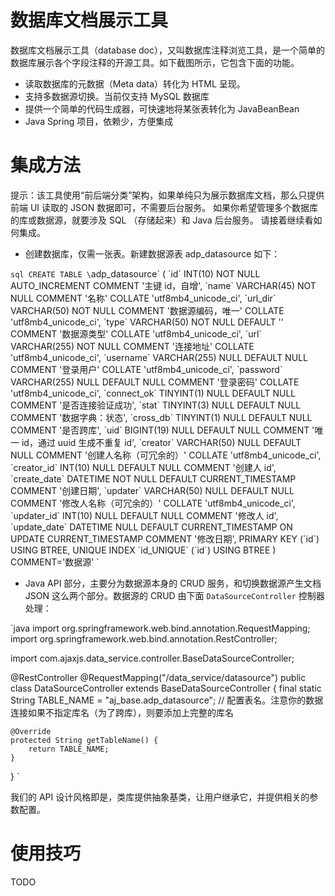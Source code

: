 # 数据库文档展示工具
数据库文档展示工具（database doc），又叫数据库注释浏览工具，是一个简单的数据库展示各个字段注释的开源工具。如下截图所示，它包含下面的功能。

- 读取数据库的元数据（Meta data）转化为 HTML 呈现。
- 支持多数据源切换。当前仅支持 MySQL 数据库
- 提供一个简单的代码生成器，可快速地将某张表转化为 JavaBeanBean
- Java Spring 项目，依赖少，方便集成

# 集成方法
提示：该工具使用“前后端分类”架构，如果单纯只为展示数据库文档，那么只提供前端 UI 读取的 JSON 数据即可，不需要后台服务。
如果你希望管理多个数据库的库或数据源，就要涉及 SQL （存储起来）和 Java 后台服务。
请接着继续看如何集成。

- 创建数据库，仅需一张表。新建数据源表 adp_datasource 如下：

`sql
CREATE TABLE \`adp_datasource\` (
    \`id\` INT(10) NOT NULL AUTO_INCREMENT COMMENT '主键 id，自增',
    \`name\` VARCHAR(45) NOT NULL COMMENT '名称' COLLATE 'utf8mb4_unicode_ci',
    \`url_dir\` VARCHAR(50) NOT NULL COMMENT '数据源编码，唯一' COLLATE 'utf8mb4_unicode_ci',
    \`type\` VARCHAR(50) NOT NULL DEFAULT '' COMMENT '数据源类型' COLLATE 'utf8mb4_unicode_ci',
    \`url\` VARCHAR(255) NOT NULL COMMENT '连接地址' COLLATE 'utf8mb4_unicode_ci',
    \`username\` VARCHAR(255) NULL DEFAULT NULL COMMENT '登录用户' COLLATE 'utf8mb4_unicode_ci',
    \`password\` VARCHAR(255) NULL DEFAULT NULL COMMENT '登录密码' COLLATE 'utf8mb4_unicode_ci',
    \`connect_ok\` TINYINT(1) NULL DEFAULT NULL COMMENT '是否连接验证成功',
    \`stat\` TINYINT(3) NULL DEFAULT NULL COMMENT '数据字典：状态',
    \`cross_db\` TINYINT(1) NULL DEFAULT NULL COMMENT '是否跨库',
    \`uid\` BIGINT(19) NULL DEFAULT NULL COMMENT '唯一 id，通过 uuid 生成不重复 id',
    \`creator\` VARCHAR(50) NULL DEFAULT NULL COMMENT '创建人名称（可冗余的）' COLLATE 'utf8mb4_unicode_ci',
    \`creator_id\` INT(10) NULL DEFAULT NULL COMMENT '创建人 id',
    \`create_date\` DATETIME NOT NULL DEFAULT CURRENT_TIMESTAMP COMMENT '创建日期',
    \`updater\` VARCHAR(50) NULL DEFAULT NULL COMMENT '修改人名称（可冗余的）' COLLATE 'utf8mb4_unicode_ci',
    \`updater_id\` INT(10) NULL DEFAULT NULL COMMENT '修改人 id',
    \`update_date\` DATETIME NULL DEFAULT CURRENT_TIMESTAMP ON UPDATE CURRENT_TIMESTAMP COMMENT '修改日期',
    PRIMARY KEY (\`id\`) USING BTREE,
    UNIQUE INDEX \`id_UNIQUE\` (\`id\`) USING BTREE
)
COMMENT='数据源'
`

- Java API 部分，主要分为数据源本身的 CRUD 服务，和切换数据源产生文档 JSON 这么两个部分。数据源的 CRUD 由下面 `DataSourceController` 控制器处理：

`java
import org.springframework.web.bind.annotation.RequestMapping;
import org.springframework.web.bind.annotation.RestController;

import com.ajaxjs.data_service.controller.BaseDataSourceController;

@RestController
@RequestMapping("/data_service/datasource")
public class DataSourceController extends BaseDataSourceController {
	final static String TABLE_NAME = "aj_base.adp_datasource"; // 配置表名。注意你的数据连接如果不指定库名（为了跨库），则要添加上完整的库名

	@Override
	protected String getTableName() { 
		return TABLE_NAME;
	}
}
`

我们的 API 设计风格即是，类库提供抽象基类，让用户继承它，并提供相关的参数配置。



# 使用技巧

TODO